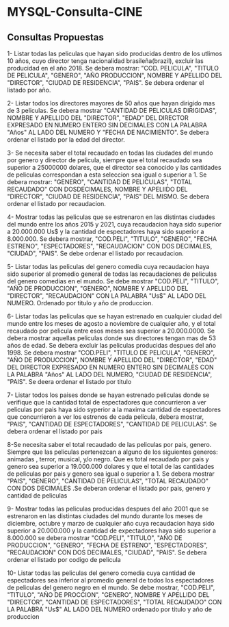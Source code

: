 # MYSQL-Consulta-CINE

## Consultas Propuestas

1- Listar todas las peliculas que hayan sido producidas dentro de los utlimos 10 años, cuyo director tenga nacionalidad 
brasileña(brazil), excluir las producidad en el año 2018. 
Se debera mostrar: "COD. PELICULA", "TITULO DE PELICULA", "GENERO", "AÑO PRODUCCION", 
NOMBRE Y APELLIDO DEL "DIRECTOR", "CIUDAD DE RESIDENCIA", "PAIS". 
Se debera ordenar el listado por año.

2- Listar todos los directores mayores de 50 años que hayan dirigido mas de 3 peliculas. Se debera mostrar "CANTIDAD DE PELICULAS DIRIGIDAS", NOMBRE Y APELLIDO DEL "DIRECTOR", "EDAD" DEL DIRECTOR EXPRESADO EN NUMERO ENTERO SIN DECIMALES CON LA PALABRA "Años" AL LADO DEL NUMERO Y "FECHA DE NACIMIENTO". Se debera ordenar el listado por la edad del director.

3- Se necesita saber el total recaudado en todas las ciudades del mundo por genero y director de pelicula, siempre que el total recaudado sea superior a 25000000 dolares, que el director sea conocido y las cantidades de peliculas correspondan a esta seleccion sea igual o superior a 1. Se debera mostrar: "GENERO", "CANTIDAD DE PELICULAS", "TOTAL RECAUDADO" CON DOSDECIMALES, NOMBRE Y APELIIDO DEL "DIRECTOR", "CIUDAD DE RESIDENCIA", "PAIS" DEL MISMO. Se debera ordenar el listado por recaudacion.

4- Mostrar todas las peliculas que se estrenaron en las distintas ciudades del mundo entre los años 2015 y 2021, cuya recaudacion haya sido superior a 20.000.000 Us$ y la cantidad de espectadores haya sido superior a 8.000.000. Se debera mostrar, "COD.PELI", "TITULO", "GENERO", "FECHA ESTRENO", "ESPECTADORES", "RECAUDACION" CON DOS DECIMALES, "CIUDAD", "PAIS". Se debe ordenar el listado por recaudacion.

5- Listar todas las peliculas del genero comedia cuya recaudacion haya sido superior al promedio general de todas las recaudaciones de peliculas del genero comedias en el mundo. Se debe mostrar "COD.PELI", "TITULO", "AÑO DE PRODUCCION", "GENERO", NOMBRE Y APELLIDO DEL "DIRECTOR", "RECAUDACION" CON LA PALABRA "Us$" AL LADO DEL NUMERO. Ordenado por titulo y año de produccion.

6- Listar todas las peliculas que se hayan estrenado en cualquier ciudad del mundo entre los meses de agosto a noviembre de cualquier año, y el total recaudado por pelicula entre esos meses sea superior a 20.000.0000. Se debera mostrar aquellas peliculas donde sus directores tengan mas de 53 años de edad. Se debera excluir las peliculas producidas despues del año 1998. Se debera mostrar "COD.PELI", "TITULO DE PELICULA", "GENERO", "AÑO DE PRODUCCION", NOMBRE Y APELLIDO DEL "DIRECTOR", "EDAD" DEL DIRECTOR EXPRESADO EN NUMERO ENTERO SIN DECIMALES CON LA PALABRA "Años" AL LADO DEL NUMERO, "CIUDAD DE RESIDENCIA", "PAIS".  Se deera ordenar el listado por titulo

7- Listar todos los paises donde se hayan estrenado peliculas donde se verifique que la cantidad total de espectadores que concurrieron a ver peliculas por pais haya sido syperior a la maxima cantidad de espectadores que concurrieron a ver los estrenos de cada pelicula, debera mostrar, "PAIS", "CANTIDAD DE ESPECTADORES", "CANTIDAD DE PELICULAS". Se debera ordenar el listado por pais

8-Se necesita saber el total recaudado de las peliculas por pais, genero. Siempre que las peliculas pertenezcan a alguno de los siguientes generos: animadas , terror, musical, y/o negro. 
Que es total recaudado por pais y genero sea superior a 19.000.000 dolares y que el total de las cantidades de peliculas por pais y genero sea igual o superior a 1. Se debera mostrar "PAIS", "GENERO", "CANTIDAD DE PELICULAS", "TOTAL RECAUDADO" CON DOS DECIMALES .Se deberan ordenar el listado por pais, genero y cantidad de peliculas

9- Mostrar todas las peliculas producidas despues del año 2001 que se estrenaron en las distintas ciudades del mundo durante los meses de diciembre, octubre y marzo de cualquier año cuya recaudacion haya sido superior a 20.000.000 y la cantidad de expectadores haya sido superior a 8.000.000 se debera mostrar "COD.PELI", "TITULO", "AÑO DE PRODUCCION", "GENERO", "FECHA DE ESTRENO", "ESPECTADORES", "RECAUDACION" CON DOS DECIMALES, "CIUDAD", "PAIS". Se debera ordenar el listado por codigo de pelicula

10- Listar todas las peliculas del genero comedia cuya cantidad de espectadores sea inferior al promedio general de todos los espectadores de peliculas del genero negro en el mundo. Se debe mostrar, "COD.PELI", "TITULO", "AÑO DE PROCCION", "GENERO", NOMBRE Y APELLIDO DEL "DIRECTOR", "CANTIDAD DE ESPECTADORES", "TOTAL RECAUDADO" CON LA PALABRA "Us$" AL LADO DEL NUMERO ordenado por titulo y año de produccion